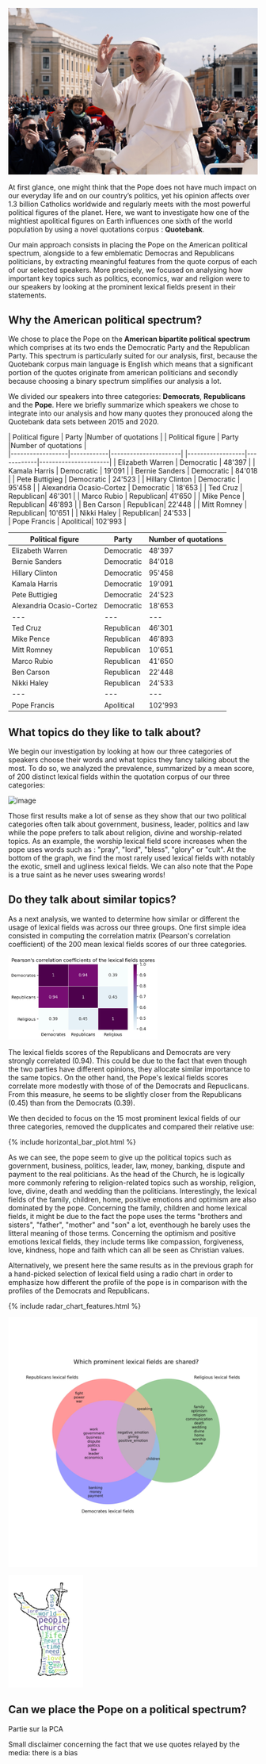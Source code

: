 ![image](data/popefrancis2.jpg)

At first glance, one might think that the Pope does not have much impact on our everyday life and on our country’s politics, yet his opinion affects over 1.3 billion Catholics worldwide and regularly meets with the most powerful political figures of the planet. Here, we want to investigate how one of the mightiest apolitical figures on Earth influences one sixth of the world population by using a novel quotations corpus : **Quotebank**. 

  
Our main approach consists in placing the Pope on the American political spectrum, alongside to a few emblematic Democras and Republicans politicians, by extracting meaningful features from the quote corpus of each of our selected speakers. More precisely, we focused on analysing how important key topics such as politics, economics, war and religion were to our speakers by looking at the prominent lexical fields present in their statements.
 
## Why the American political spectrum?

We chose to place the Pope on the **American bipartite political spectrum** which comprises at its two ends the Democratic Party and the Republican Party. This spectrum is particularly suited for our analysis, first, because the Quotebank corpus main language is English which means that a significant portion of the quotes originate from american politicians and secondly because choosing a binary spectrum simplifies our analysis a lot.
  
We divided our speakers into three categories: **Democrats**, **Republicans** and the **Pope**. Here we briefly summarize which speakers we chose to integrate into our analysis and how many quotes they pronouced along the Quotebank data sets between 2015 and 2020.

| Political figure | Party      |Number of quotations |     | Political figure | Party      |Number of quotations |  
|------------------|------------|----------------------|    |------------------|------------|----------------------| 
| Elizabeth Warren | Democratic | 48'397               |    | Kamala Harris    | Democratic | 19'091               | 
| Bernie Sanders   | Democratic | 84'018               |    | Pete Buttigieg   | Democratic | 24'523              | 
| Hillary Clinton  | Democratic | 95'458               |    | Alexandria Ocasio-Cortez  | Democratic | 18'653     | 
| Ted Cruz         | Republican| 46'301               |  | Marco Rubio      | Republican| 41'650               |
| Mike Pence       | Republican| 46'893               |  | Ben Carson     | Republican| 22'448                 |
| Mitt Romney      | Republican| 10'651               |  | Nikki Haley     | Republican| 24'533               |   
| Pope Francis        | Apolitical| 102'993            |
  
  
| Political figure  |  Party | Number of quotations  |
|---|---|---|
| Elizabeth Warren  | Democratic  |  48'397 |
| Bernie Sanders  | Democratic  | 84'018  |
| Hillary Clinton  | Democratic  | 95'458   |
| Kamala Harris  |  Democratic | 19'091   |
| Pete Buttigieg  | Democratic   |  24'523     |
| Alexandria Ocasio-Cortez  | Democratic  | 18'653   |
|---|---|---|
| Ted Cruz  | Republican  |  46'301  |
| Mike Pence   | Republican  |  46'893  |
| Mitt Romney   | Republican  |  10'651  |
| Marco Rubio  | Republican  | 41'650   |
| Ben Carson  | Republican  | 22'448   |
| Nikki Haley  | Republican  | 24'533   |
|---|---|---|
| Pope Francis  | Apolitical  | 102'993  |
## What topics do they like to talk about? 
  
We begin our investigation by looking at how our three categories of speakers choose their words and what topics they fancy talking about the most. To do so, we analyzed the prevalence, summarized by a mean score, of 200 distinct lexical fields within the quotation corpus of our three categories:

![image](output/Top_lexical_fields_each_category.jpg)

Those first results make a lot of sense as they show that our two political categories often talk about government, business, leader, politics and law while the pope prefers to talk about religion, divine and worship-related topics. As an example, the worship lexical field score increases when the pope uses words such as : "pray", "lord", "bless", "glory" or "cult". At the bottom of the graph, we find the most rarely used lexical fields with notably the exotic, smell and ugliness lexical fields. We can also note that the Pope is a true saint as he never uses swearing words!

## Do they talk about similar topics?

As a next analysis, we wanted to determine how similar or different the usage of lexical fields was across our three groups. One first simple idea consisted in computing the correlation matrix (Pearson's correlation coefficient) of the 200 mean lexical fields scores of our three categories.

<img src="output/Correlation_matrix_each_category.jpg" width="60%" height="60%">

The lexical fields scores of the Republicans and Democrats are very strongly correlated (0.94). This could be due to the fact that even though the two parties have different opinions, they allocate similar importance to the same topics. On the other hand, the Pope's lexical fields scores correlate more modestly with those of of the Democrats and Repuclicans. From this measure, he seems to be slightly closer from the Republicans (0.45) than from the Democrats (0.39).  


We then decided to focus on the 15 most prominent lexical fields of our three categories, removed the dupplicates and compared their relative use:

{% include horizontal_bar_plot.html %}

As we can see, the pope seem to give up the political topics such as government, business, politics, leader, law, money, banking, dispute and payment to the real politicians. As the head of the Church, he is logically more commonly refering to religion-related topics such as worship, religion, love, divine, death and wedding than the politicians. Interestingly, the lexical fields of the family, children, home, positive emotions and optimism are also dominated by the pope. Concerning the family, children and home lexical fields, it might be due to the fact the pope uses the terms "brothers and sisters", "father", "mother" and "son" a lot, eventhough he barely uses the litteral meaning of those terms. Concerning the optimism and positive emotions lexical fields, they include terms like compassion, forgiveness, love, kindness, hope and faith which can all be seen as Christian values.

Alternatively, we present here the same results as in the previous graph for a hand-picked selection of lexical field using a radio chart in order to emphasize how different the profile of the pope is in comparison with the profiles of the Democrats and Republicans.

{% include radar_chart_features.html %}



![image](output/Venn_most_prominent_lexical_fields_across_categories.jpg)



<img src="output/wordcloud_edge.png" width="30%" height="30%">

## Can we place the Pope on a political spectrum?
Partie sur la PCA



Small disclaimer concerning the fact that we use quotes relayed by the media: there is a bias
